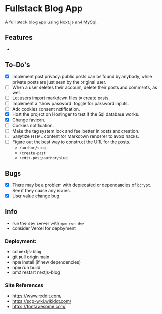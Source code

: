 # Fullstack Blog App

A full stack blog app using Next.js and MySql.

## Features

- 

## To-Do's

- [x] Implement post privacy: public posts can be found by anybody, while private posts are just seen by the original user.
- [ ] When a user deletes their account, delete their posts and comments, as well.
- [ ] Let users import markdown files to create posts.
- [ ] Implement a 'show password' toggle for password inputs.
- [ ] Add cookies consent notification.
- [x] Host the project on Hostinger to test if the Sql database works.
- [x] Change favicon.
- [ ] Cookies notification.
- [ ] Make the tag system look and feel better in posts and creation.
- [ ] Sanytize HTML content for Markdown renderer to avoid hacks.
- [ ] Figure out the best way to construct the URL for the posts.
  - `/author/slug`
  - `/create-post`
  - `/edit-post/author/slug`

## Bugs

- [x] There may be a problem with deprecated or dependancies of `bcrypt`. See if they cause any issues.
- [x] User value change bug.

## Info

- run the dev server with `npm run dev`
- consider Vercel for deployment

### Deployment:

- cd nextjs-blog
- git pull origin main
- npm install (if new dependencies)
- npm run build
- pm2 restart nextjs-blog

### Site References

- https://www.reddit.com/
- https://scp-wiki.wikidot.com/
- https://fontawesome.com/